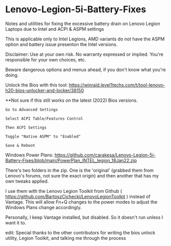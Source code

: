 # Lenovo-Legion-5i-Battery-Fixes
Notes and utilities for fixing the excessive battery drain on Lenovo Legion Laptops due to Intel and ACPI &amp; ASPM settings


 This is applicable only to Intel Legions, AMD variants do not have the ASPM option and battery issue presenton the Intel versions.

Disclaimer: Use at your own risk. No warranty expressed or implied. You're responsible for your own choices, etc.

Beware dangerous options and menus ahead, if you don't know what you're doing.

Unlock the Bios with this tool: https://winraid.level1techs.com/t/tool-lenovo-h20-bios-unlocker-and-locker/38150

**Not sure if this still works on the latest (2022) Bios versions.

    Go to Advanced Settings

    Select ACPI Table/Features Control

    Then ACPI Settings

    Toggle "Native ASPM" to "Enabled"

    Save & Reboot

Windows Power Plans:  https://github.com/carakesa/Lenovo-Legion-5i-Battery-Fixes/blob/main/PowerPlan_INTEL_legion_18Jan22.zip


There's two folders in the zip. One is the 'original' (grabbed them from Lenovo's forums, not sure the exact origin) and then another that has my own tweaks applied. 

I use them with the Lenovo Legion Toolkit from Github ( https://github.com/BartoszCichecki/LenovoLegionToolkit ) instead of Vantage. This will allow Fn+Q changes to the power modes to adjust the Windows Plans change accordingly.

Personally, I keep Vantage installed, but disabled. So it doesn't run unless I want it to.

edit: Special thanks to the other contributors for writing the bios unlock utility, Legion Toolkit, and talking me through the process
